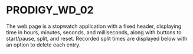 # PRODIGY_WD_02
The web page is a stopwatch application with a fixed header, displaying time in hours, minutes, seconds, and milliseconds, along with buttons to start/pause, split, and reset. Recorded split times are displayed below with an option to delete each entry.
